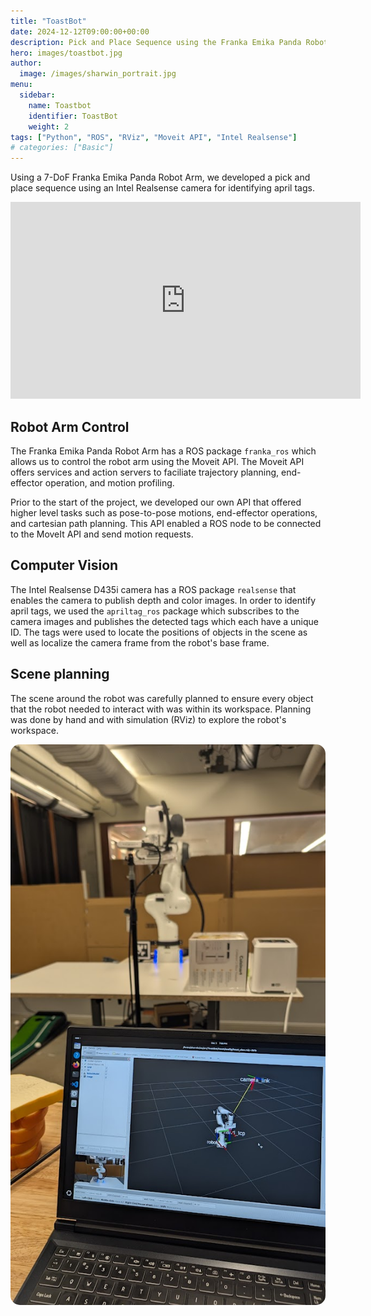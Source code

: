 ```yaml
---
title: "ToastBot"
date: 2024-12-12T09:00:00+00:00
description: Pick and Place Sequence using the Franka Emika Panda Robot Arm
hero: images/toastbot.jpg
author:
  image: /images/sharwin_portrait.jpg
menu:
  sidebar:
    name: Toastbot
    identifier: ToastBot
    weight: 2
tags: ["Python", "ROS", "RViz", "Moveit API", "Intel Realsense"]
# categories: ["Basic"]
---
```


Using a 7-DoF Franka Emika Panda Robot Arm, we developed a pick and place sequence using an Intel Realsense camera for identifying april tags.

<div align="center">
    <iframe width="560" height="315" src="https://www.youtube.com/embed/XGcdhWRo-iU" frameborder="0" allow="accelerometer; autoplay; clipboard-write; encrypted-media; gyroscope; picture-in-picture" allowfullscreen></iframe>
</div>

## Robot Arm Control
The Franka Emika Panda Robot Arm has a ROS package `franka_ros` which allows us to control the robot arm using the Moveit API. 
The Moveit API offers services and action servers to faciliate trajectory planning, end-effector operation, and motion profiling. 

Prior to the start of the project, we developed our own API that offered higher level tasks such as pose-to-pose motions, end-effector operations, and cartesian path planning.
This API enabled a ROS node to be connected to the MoveIt API and send motion requests. 

## Computer Vision
The Intel Realsense D435i camera has a ROS package `realsense` that enables the camera to publish depth and color images. 
In order to identify april tags, we used the `apriltag_ros` package which subscribes to the camera images and publishes the detected tags which each
have a unique ID. The tags were used to locate the positions of objects in the scene as well as localize the camera frame from the robot's base frame.

## Scene planning
The scene around the robot was carefully planned to ensure every object that the robot needed to interact with was within its workspace.
Planning was done by hand and with simulation (RViz) to explore the robot's workspace.

<div align="center">
    <img src="toastbot_rviz.jpg" alt="ToastBot in RViz" style="border-radius: 15px;">
</div>